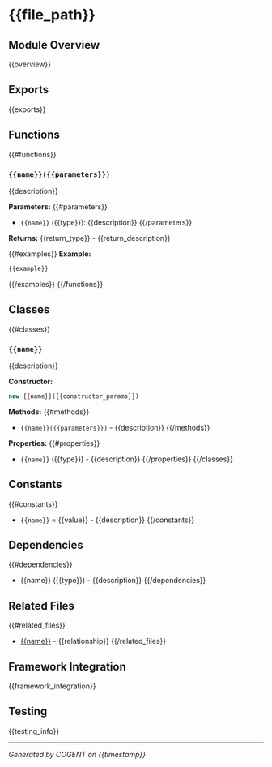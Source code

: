 # {{file_path}}

## Module Overview
{{overview}}

## Exports
{{exports}}

## Functions
{{#functions}}
### `{{name}}({{parameters}})`
{{description}}

**Parameters:**
{{#parameters}}
- `{{name}}` ({{type}}): {{description}}
{{/parameters}}

**Returns:** {{return_type}} - {{return_description}}

{{#examples}}
**Example:**
```javascript
{{example}}
```
{{/examples}}
{{/functions}}

## Classes
{{#classes}}
### `{{name}}`
{{description}}

**Constructor:**
```javascript
new {{name}}({{constructor_params}})
```

**Methods:**
{{#methods}}
- `{{name}}({{parameters}})` - {{description}}
{{/methods}}

**Properties:**
{{#properties}}
- `{{name}}` ({{type}}) - {{description}}
{{/properties}}
{{/classes}}

## Constants
{{#constants}}
- `{{name}}` = {{value}} - {{description}}
{{/constants}}

## Dependencies
{{#dependencies}}
- {{name}} ({{type}}) - {{description}}
{{/dependencies}}

## Related Files
{{#related_files}}
- [{{name}}]({{path}}) - {{relationship}}
{{/related_files}}

## Framework Integration
{{framework_integration}}

## Testing
{{testing_info}}

---
*Generated by COGENT on {{timestamp}}*